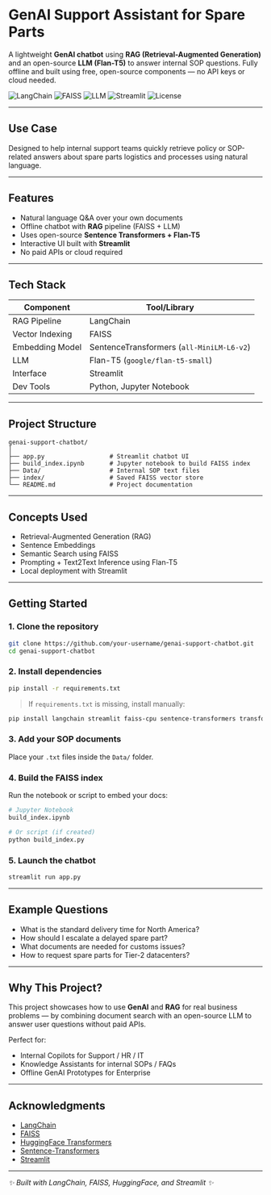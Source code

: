 
# GenAI Support Assistant for Spare Parts

A lightweight **GenAI chatbot** using **RAG (Retrieval-Augmented Generation)** and an open-source **LLM (Flan-T5)** to answer internal SOP questions. Fully offline and built using free, open-source components — no API keys or cloud needed.

![LangChain](https://img.shields.io/badge/Built%20With-LangChain-blue)
![FAISS](https://img.shields.io/badge/Vector%20DB-FAISS-green)
![LLM](https://img.shields.io/badge/LLM-Flan--T5-red)
![Streamlit](https://img.shields.io/badge/UI-Streamlit-orange)
![License](https://img.shields.io/badge/License-MIT-lightgrey)

---

## Use Case

Designed to help internal support teams quickly retrieve policy or SOP-related answers about spare parts logistics and processes using natural language.

---

## Features

- Natural language Q&A over your own documents
- Offline chatbot with **RAG** pipeline (FAISS + LLM)
- Uses open-source **Sentence Transformers + Flan-T5**
- Interactive UI built with **Streamlit**
- No paid APIs or cloud required

---

## Tech Stack

| Component             | Tool/Library                                      |
|-----------------------|---------------------------------------------------|
| RAG Pipeline          | LangChain                                         |
| Vector Indexing       | FAISS                                             |
| Embedding Model       | SentenceTransformers (`all-MiniLM-L6-v2`)        |
| LLM                   | Flan-T5 (`google/flan-t5-small`)                  |
| Interface             | Streamlit                                         |
| Dev Tools             | Python, Jupyter Notebook                          |

---

## Project Structure

```
genai-support-chatbot/
│
├── app.py                  # Streamlit chatbot UI
├── build_index.ipynb       # Jupyter notebook to build FAISS index
├── Data/                   # Internal SOP text files
├── index/                  # Saved FAISS vector store
└── README.md               # Project documentation
```

---

## Concepts Used

- Retrieval-Augmented Generation (RAG)
- Sentence Embeddings
- Semantic Search using FAISS
- Prompting + Text2Text Inference using Flan-T5
- Local deployment with Streamlit

---

## Getting Started

### 1. Clone the repository

```bash
git clone https://github.com/your-username/genai-support-chatbot.git
cd genai-support-chatbot
```

### 2. Install dependencies

```bash
pip install -r requirements.txt
```

> If `requirements.txt` is missing, install manually:

```bash
pip install langchain streamlit faiss-cpu sentence-transformers transformers torch
```

### 3. Add your SOP documents

Place your `.txt` files inside the `Data/` folder.

### 4. Build the FAISS index

Run the notebook or script to embed your docs:

```bash
# Jupyter Notebook
build_index.ipynb

# Or script (if created)
python build_index.py
```

### 5. Launch the chatbot

```bash
streamlit run app.py
```

---

## Example Questions

- What is the standard delivery time for North America?
- How should I escalate a delayed spare part?
- What documents are needed for customs issues?
- How to request spare parts for Tier-2 datacenters?

---

## Why This Project?

This project showcases how to use **GenAI** and **RAG** for real business problems — by combining document search with an open-source LLM to answer user questions without paid APIs.

Perfect for:

- Internal Copilots for Support / HR / IT
- Knowledge Assistants for internal SOPs / FAQs
- Offline GenAI Prototypes for Enterprise

---

## Acknowledgments

- [LangChain](https://github.com/hwchase17/langchain)
- [FAISS](https://github.com/facebookresearch/faiss)
- [HuggingFace Transformers](https://huggingface.co)
- [Sentence-Transformers](https://www.sbert.net/)
- [Streamlit](https://streamlit.io)

---

_✨ Built with LangChain, FAISS, HuggingFace, and Streamlit ✨_
